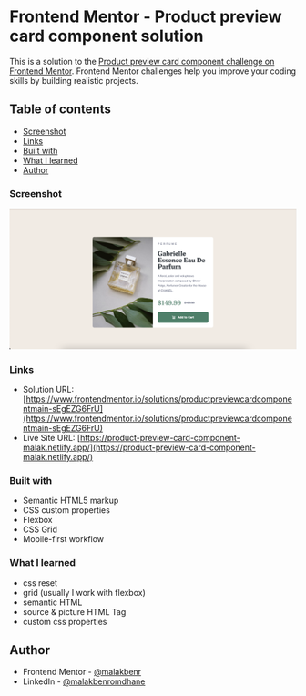 # Frontend Mentor - Product preview card component solution

This is a solution to the [Product preview card component challenge on Frontend Mentor](https://www.frontendmentor.io/challenges/product-preview-card-component-GO7UmttRfa). Frontend Mentor challenges help you improve your coding skills by building realistic projects. 

## Table of contents

- [Screenshot](#screenshot)
- [Links](#links)
- [Built with](#built-with)
- [What I learned](#what-i-learned)
- [Author](#author)

### Screenshot

![](screenshot.png)

### Links

- Solution URL: [https://www.frontendmentor.io/solutions/productpreviewcardcomponentmain-sEgEZG6FrU](https://www.frontendmentor.io/solutions/productpreviewcardcomponentmain-sEgEZG6FrU)
- Live Site URL: [https://product-preview-card-component-malak.netlify.app/](https://product-preview-card-component-malak.netlify.app/)

### Built with

- Semantic HTML5 markup
- CSS custom properties
- Flexbox
- CSS Grid
- Mobile-first workflow

### What I learned

- css reset
- grid (usually I work with flexbox)
- semantic HTML
- source & picture HTML Tag
- custom css properties

## Author

- Frontend Mentor - [@malakbenr](https://www.frontendmentor.io/profile/malakbenr)
- LinkedIn - [@malakbenromdhane](https://www.linkedin.com/in/malakbenromdhane/)